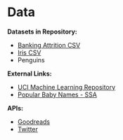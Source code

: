 # Data

<b>Datasets in Repository:</b>
- [Banking Attrition CSV](banking_attrition.csv)
- [Iris CSV](iris.csv)
- Penguins

<b>External Links: </b>
- [UCI Machine Learning Repository](http://archive.ics.uci.edu/ml/index.php)
- [Popular Baby Names - SSA](https://www.ssa.gov/oact/babynames/limits.html)

<b>APIs: </b>
- [Goodreads](https://www.goodreads.com/api)
- [Twitter](https://developer.twitter.com/en/docs/twitter-api)
